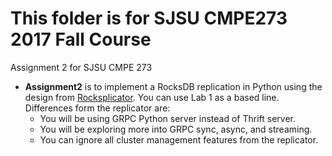 # This folder is for SJSU CMPE273 2017 Fall Course
Assignment 2 for SJSU CMPE 273

* **Assignment2** is to implement a RocksDB replication in Python using the design from
[Rocksplicator](https://medium.com/@Pinterest_Engineering/open-sourcing-rocksplicator-a-real-time-rocksdb-data-replicator-558cd3847a9d). You can use Lab 1 as a based line. Differences form the replicator are:
  * You will be using GRPC Python server instead of Thrift server.
  * You will be exploring more into GRPC sync, async, and streaming.
  * You can ignore all cluster management features from the replicator.
